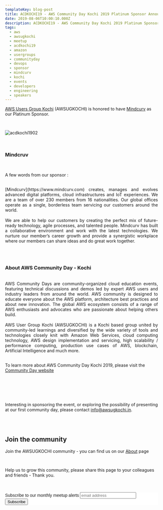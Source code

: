 ```yaml
---
templateKey: blog-post
title: ACDKOCHI19 - AWS Community Day Kochi 2019 Platinum Sponsor Announcement - Mindcuv
date: 2019-08-06T10:00:10.000Z
description: ACDKOCHI19 - AWS Community Day Kochi 2019 Platinum Sponsor Announcement - Mindcuv
tags:
  - aws
  - awsugkochi
  - meetup
  - acdkochi19
  - amazon
  - usergroups
  - communityday
  - devops
  - sponsor
  - mindcurv
  - kochi
  - events
  - developers
  - engineering
  - speakers
---
```


[AWS Users Group Kochi](https://awsugkochi.in) (AWSUGKOCHI) is honored to have [Mindcurv](https://www.mindcurv.com) as our Platinum Sponsor.

<br>

![acdkochi1902](/img/awsugkochi-acdkochi19-sponsor-mindcurv.jpg)

<br> 

<h3> Mindcruv </h3>

<br> 

A few words from our sponsor :

<br>
<div style="text-align: justify">
[Mindcurv](https://www.mindcurv.com) creates, manages and evolves advanced digital platforms, cloud infrastructures and IoT experiences. We are a team of over 230 members from 16 nationalities. Our global offices operate as a single, borderless team servicing our customers around the world.
</div>
<br>

<div style="text-align: justify">
We are able to help our customers by creating the perfect mix of future-ready technology, agile processes, and talented people. Mindcurv has built a collaborative environment and work with the latest technologies. We nurture our member’s career growth and provide a synergistic workplace where our members can share ideas and do great work together. 
</div>

<br> <br>
 
 <h3> About AWS Community Day - Kochi </h3>

<br>

<div style="text-align: justify">
AWS Community Days are community-organized cloud education events, featuring technical discussions and demos led by expert AWS users and industry leaders from around the world. AWS community is designed to educate everyone about the AWS platform, architecture best practices and about new innovation. The global AWS ecosystem consists of a range of AWS enthusiasts and advocates who are passionate about helping others build.
</div>
<br>
<div style="text-align: justify">
AWS User Group Kochi (AWSUGKOCHI) is a Kochi based group united by community-led learnings and diversified by the wide variety of tools and technologies closely knit with Amazon Web Services, cloud computing technology, AWS design implementation and servicing, high scalability / performance computing, production use cases of AWS, blockchain, Artificial Intelligence and much more.
</div>
<br>

To learn more about AWS Community Day Kochi 2019, please visit the [Community Day website](https://communityday.awsugkochi.in)


<br> <br> <br> <br> 


Interesting in sponsoring the event, or exploring the possibility of presenting at our first community day, please contact info@awsugkochi.in.



<br> <br>

## Join the community

Join the AWSUGKOCHI community - you can find us on our [About](https://awsugkochi.in/about) page

<br> 

Help us to grow this community, please share this page to your colleagues and friends - Thank you.

<br>
<br>

<!-- Begin Mailchimp Signup Form -->
<link href="//cdn-images.mailchimp.com/embedcode/slim-10_7.css" rel="stylesheet" type="text/css">
<style type="text/css">
	#mc_embed_signup{background:#fff; clear:left; font:14px Helvetica,Arial,sans-serif; }
	/* Add your own Mailchimp form style overrides in your site stylesheet or in this style block.
	   We recommend moving this block and the preceding CSS link to the HEAD of your HTML file. */
</style>
<div id="mc_embed_signup">
<form action="https://awsugkochi.us20.list-manage.com/subscribe/post?u=b4c4469413422365d2a2e5cf6&amp;id=d4837b9a16" method="post" id="mc-embedded-subscribe-form" name="mc-embedded-subscribe-form" class="validate" target="_blank" novalidate>
    <div id="mc_embed_signup_scroll">
	<label for="mce-EMAIL">Subscribe to our monthly meetup alerts</label>
	<input type="email" value="" name="EMAIL" class="email" id="mce-EMAIL" placeholder="email address" required>
    <!-- real people should not fill this in and expect good things - do not remove this or risk form bot signups-->
    <div style="position: absolute; left: -5000px;" aria-hidden="true"><input type="text" name="b_b4c4469413422365d2a2e5cf6_d4837b9a16" tabindex="-1" value=""></div>
    <div class="clear"><input type="submit" value="Subscribe" name="subscribe" id="mc-embedded-subscribe" class="button"></div>
    </div>
</form>
</div>

<!--End mc_embed_signup-->
